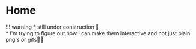 # **Home**

!!! warning
    * still under construction 🚧 <br>
    * I'm trying to figure out how I can make them interactive and not just plain png's or gifs🤔💭